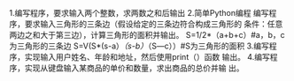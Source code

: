 1.编写程序，要求输入两个整数，求两数之和后输出
2.简单Python编程
编写程序，要求输入三角形的三条边（假设给定的三条边符合构成三角形的
条件：任意两边之和大于第三边），计算三角形的面积并输出。
S=1/2*（a+b+c）#a，b，c为三角形的三条边
S=V(S*(s-a）*（s-b）*（S—c））#S为三角形的面积
3.编写程序，实现输入用户姓名、年龄和地址，然后使用print（）函数
输出。
4.编写程序，实现从键盘输入某商品的单价和数量，求出商品的总价并输
出。